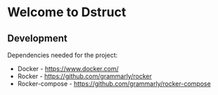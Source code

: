 # Welcome to Dstruct



## Development

Dependencies needed for the project:
* Docker - https://www.docker.com/
* Rocker - https://github.com/grammarly/rocker
* Rocker-compose - https://github.com/grammarly/rocker-compose
